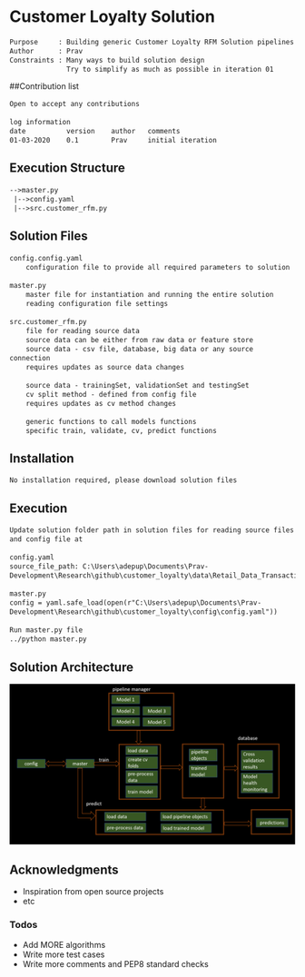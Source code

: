 # Customer Loyalty Solution

```
Purpose 	: Building generic Customer Loyalty RFM Solution pipelines
Author   	: Prav
Constraints : Many ways to build solution design
			  Try to simplify as much as possible in iteration 01
```

##Contribution list
```
Open to accept any contributions

log information
date          version    author   comments
01-03-2020    0.1        Prav     initial iteration
```
## Execution Structure
	-->master.py
	 |-->config.yaml
	 |-->src.customer_rfm.py
	 

## Solution Files 

```	 
config.config.yaml
	configuration file to provide all required parameters to solution
	
master.py
    master file for instantiation and running the entire solution
    reading configuration file settings

src.customer_rfm.py
	file for reading source data
    source data can be either from raw data or feature store 
    source data - csv file, database, big data or any source connection
    requires updates as source data changes
	
	source data - trainingSet, validationSet and testingSet
    cv split method - defined from config file
    requires updates as cv method changes
	
	generic functions to call models functions
    specific train, validate, cv, predict functions

```	
## Installation
```
No installation required, please download solution files
```
## Execution
```
Update solution folder path in solution files for reading source files and config file at

config.yaml
source_file_path: C:\Users\adepup\Documents\Prav-Development\Research\github\customer_loyalty\data\Retail_Data_Transactions.csv

master.py 
config = yaml.safe_load(open(r"C:\Users\adepup\Documents\Prav-Development\Research\github\customer_loyalty\config\config.yaml"))

Run master.py file
../python master.py
```
## Solution Architecture
<img src= "images/framework_pipeline.png">

## Acknowledgments

* Inspiration from open source projects
* etc

### Todos

 - Add MORE algorithms
 - Write more test cases
 - Write more comments and PEP8 standard checks

